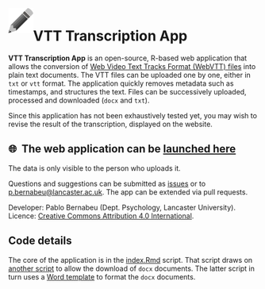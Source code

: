 <img align="left" width="50" height="50" src="https://github.com/pablobernabeu/VTT-Transcription-App/blob/main/Royalty-free%20from%20needpix.com.png">

# VTT Transcription App

**VTT Transcription App** is an open-source, R-based web application that allows the conversion of [Web Video Text Tracks Format (WebVTT) files](https://developer.mozilla.org/en-US/docs/Web/API/WebVTT_API) into plain text documents. The VTT files can be uploaded one by one, either in `txt` or `vtt` format. The application quickly removes metadata such as timestamps, and structures the text. Files can be successively uploaded, processed and downloaded (`docx` and `txt`).

Since this application has not been exhaustively tested yet, you may wish to revise the result of the transcription, displayed on the website.

## :globe_with_meridians:&nbsp; The web application can be [launched here](https://pablo-bernabeu.shinyapps.io/VTT-Transcription-App/)

The data is only visible to the person who uploads it.

Questions and suggestions can be submitted as [issues](https://github.com/pablobernabeu/VTT-transcription/issues) or to p.bernabeu@lancaster.ac.uk. The app can be extended via pull requests.

Developer: Pablo Bernabeu (Dept. Psychology, Lancaster University). Licence: [Creative Commons Attribution 4.0 International](https://creativecommons.org/licenses/by/4.0/).

## Code details

The core of the application is in the [index.Rmd](https://github.com/pablobernabeu/VTT-Transcription-App/blob/main/index.Rmd) script. That script draws on [another script](https://github.com/pablobernabeu/VTT-Transcription-App/blob/main/VTT-Transcription-App_doc_renderer.Rmd) to allow the download of `docx` documents. The latter script in turn uses a [Word template](https://github.com/pablobernabeu/VTT-Transcription-App/blob/main/VTT-Transcription-App-format-template.docx) to format the `docx` documents.
